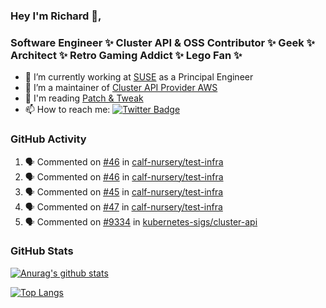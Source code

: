 ### Hey I'm Richard 👋, 

<h3 align="left">Software Engineer ✨ Cluster API & OSS Contributor ✨ Geek ✨ Architect ✨ Retro Gaming Addict ✨ Lego Fan ✨</h3>

- 🔭 I’m currently working at [SUSE](https://www.suse.com/) as a Principal Engineer
- 👯 I’m a maintainer of [Cluster API Provider AWS](https://github.com/kubernetes-sigs/cluster-api-provider-aws)
- 💬 I'm reading [Patch & Tweak](https://bjooks.com/products/patch-tweak-exploring-modular-synthesis)
- 📫 How to reach me: [![Twitter Badge](https://img.shields.io/badge/-@fruit_case-00acee?style=flat&logo=Twitter&logoColor=white)](https://twitter.com/intent/follow?screen_name=fruit_case "Follow on Twitter")

### GitHub Activity 

<!--START_SECTION:activity-->
1. 🗣 Commented on [#46](https://github.com/calf-nursery/test-infra/pull/46#issuecomment-1699555745) in [calf-nursery/test-infra](https://github.com/calf-nursery/test-infra)
2. 🗣 Commented on [#46](https://github.com/calf-nursery/test-infra/pull/46#issuecomment-1699473215) in [calf-nursery/test-infra](https://github.com/calf-nursery/test-infra)
3. 🗣 Commented on [#45](https://github.com/calf-nursery/test-infra/pull/45#issuecomment-1699440450) in [calf-nursery/test-infra](https://github.com/calf-nursery/test-infra)
4. 🗣 Commented on [#47](https://github.com/calf-nursery/test-infra/pull/47#issuecomment-1699428970) in [calf-nursery/test-infra](https://github.com/calf-nursery/test-infra)
5. 🗣 Commented on [#9334](https://github.com/kubernetes-sigs/cluster-api/issues/9334#issuecomment-1699330622) in [kubernetes-sigs/cluster-api](https://github.com/kubernetes-sigs/cluster-api)
<!--END_SECTION:activity-->

### GitHub Stats

[![Anurag's github stats](https://github-readme-stats.vercel.app/api?username=richardcase&count_private=true&show_icons=true)](https://github.com/anuraghazra/github-readme-stats)

[![Top Langs](https://github-readme-stats.vercel.app/api/top-langs/?username=richardcase&hide=html&layout=compact)](https://github.com/anuraghazra/github-readme-stats)
